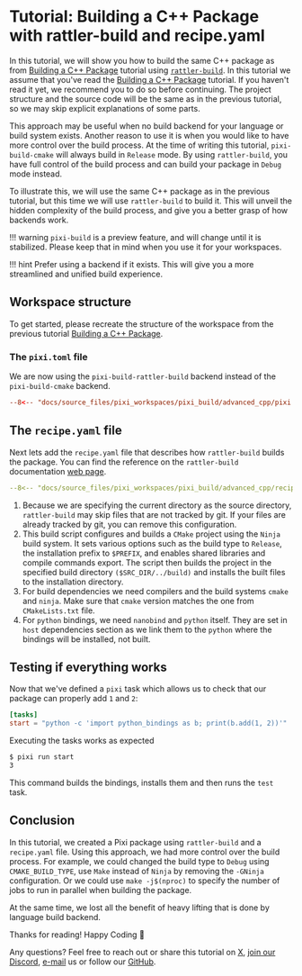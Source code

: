 # Tutorial: Building a C++ Package with rattler-build and recipe.yaml


In this tutorial, we will show you how to build the same C++ package as from [Building a C++ Package](cpp.md) tutorial using [`rattler-build`](https://rattler.build).
In this tutorial we assume that you've read the [Building a C++ Package](cpp.md) tutorial.
If you haven't read it yet, we recommend you to do so before continuing.
The project structure and the source code will be the same as in the previous tutorial, so we may skip explicit explanations of some parts.

This approach may be useful when no build backend for your language or build system exists.
Another reason to use it is when you would like to have more control over the build process.
At the time of writing this tutorial, `pixi-build-cmake` will always build in `Release` mode.
By using `rattler-build`, you have full control of the build process and can build your package in `Debug` mode instead.


To illustrate this, we will use the same C++ package as in the previous tutorial, but this time we will use `rattler-build` to build it.
This will unveil the hidden complexity of the build process, and give you a better grasp of how backends work.

!!! warning
    `pixi-build` is a preview feature, and will change until it is stabilized.
    Please keep that in mind when you use it for your workspaces.

!!! hint
    Prefer using a backend if it exists. This will give you a more streamlined and unified build experience.

## Workspace structure

To get started, please recreate the structure of the workspace from the previous tutorial [Building a C++ Package](cpp.md).


### The `pixi.toml` file

We are now using the `pixi-build-rattler-build` backend instead of the `pixi-build-cmake` backend.

```toml hl_lines="20-21"
--8<-- "docs/source_files/pixi_workspaces/pixi_build/advanced_cpp/pixi.toml"
```

## The `recipe.yaml` file

Next lets add the `recipe.yaml` file that describes how `rattler-build` builds the package.
You can find the reference on the `rattler-build` documentation [web page](https://rattler.build/latest/reference/recipe_file/).


```yaml
--8<-- "docs/source_files/pixi_workspaces/pixi_build/advanced_cpp/recipe.yaml"
```

1. Because we are specifying the current directory as the source directory, `rattler-build` may skip files that are not tracked by git. If your files are already tracked by git, you can remove this configuration.
2. This build script configures and builds a `CMake` project using the `Ninja` build system. It sets various options such as the build type to `Release`, the installation prefix to `$PREFIX`, and enables shared libraries and compile commands export. The script then builds the project in the specified build directory `($SRC_DIR/../build)` and installs the built files to the installation directory.
3. For build dependencies we need compilers and the build systems `cmake` and `ninja`. Make sure that `cmake` version matches the one from `CMakeLists.txt` file.
4. For `python` bindings, we need `nanobind` and `python` itself. They are set in `host` dependencies section as we link them to the `python` where the bindings will be installed, not built.

## Testing if everything works

Now that we've defined a `pixi` task which allows us to check that our package can properly add `1` and `2`:

```toml
[tasks]
start = "python -c 'import python_bindings as b; print(b.add(1, 2))'"
```

Executing the tasks works as expected

```bash
$ pixi run start
3
```

This command builds the bindings, installs them and then runs the `test` task.

## Conclusion

In this tutorial, we created a Pixi package using `rattler-build` and a `recipe.yaml` file. Using this approach, we had more control over the build process. For example, we could changed the build type to `Debug` using `CMAKE_BUILD_TYPE`, use `Make` instead of `Ninja` by removing the `-GNinja` configuration.
Or we could use `make -j$(nproc)` to specify the number of jobs to run in parallel when building the package.

At the same time, we lost all the benefit of heavy lifting that is done by language build backend.

Thanks for reading! Happy Coding 🚀

Any questions? Feel free to reach out or share this tutorial on [X](https://twitter.com/prefix_dev), [join our Discord](https://discord.gg/kKV8ZxyzY4), [e-mail](mailto:hi@prefix.dev) us or follow our [GitHub](https://github.com/prefix-dev).
